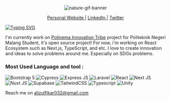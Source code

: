 <p align="center">
<img src="https://user-images.githubusercontent.com/62384197/216797032-12320167-65e8-40d1-985f-e5cdea790890.gif" alt="nature-gif-banner" />
</p>

<p align="center">
  <a href="https://www.alizul01.my.id"> Personal Website </a> | 
  <a href="https://www.linkedin.com/in/alizulfikar"> LinkedIn </a> |
  <a href="https://www.twitter.com/panggilajazul"> Twitter </a>
</p>

<a href="https://git.io/typing-svg"> <img src="https://readme-typing-svg.demolab.com?font=Inter&weight=600&pause=1000&color=D4E7F7&width=435&lines=Hi+there%2C+I'm+Ali+Zulfikar!" alt="Typing SVG" /></a>

I'm currently work on [Polinema Innovation Tribe](https://github.com/alizul01/polinema-innovation-tribe) project for Politeknik Negeri Malang Student, it's open source project! For now, i'm working on React Ecosystem such as Next.js, TypeScript, and etc. I love to create innovation and ideas to solve problems around me. Especially on SDGs problems.

### Most Used Language and tool : <br>
![Bootstrap 5](https://img.shields.io/badge/Bootstrap-563D7C?style=for-the-badge&logo=bootstrap&logoColor=white)
![Cypress](https://img.shields.io/badge/Cypress-17202C?style=for-the-badge&logo=cypress&logoColor=white)
![Express JS](https://img.shields.io/badge/Express.js-000000?style=for-the-badge&logo=express&logoColor=white)
![Laravel](https://img.shields.io/badge/Laravel-FF2D20?style=for-the-badge&logo=laravel&logoColor=white)
![React](https://img.shields.io/badge/React-20232A?style=for-the-badge&logo=react&logoColor=61DAFB)
![Next JS](https://img.shields.io/badge/next.js-000000?style=for-the-badge&logo=nextdotjs&logoColor=white)
![Nuxt JS](https://img.shields.io/badge/nuxt.js-00C58E?style=for-the-badge&logo=nuxtdotjs&logoColor=white)
![Supabase](https://img.shields.io/badge/Supabase-181818?style=for-the-badge&logo=supabase&logoColor=white)
![TailwindCSS](https://img.shields.io/badge/Tailwind_CSS-38B2AC?style=for-the-badge&logo=tailwind-css&logoColor=white)
![Typescript](https://img.shields.io/badge/TypeScript-007ACC?style=for-the-badge&logo=typescript&logoColor=white)
![Unity](https://img.shields.io/badge/Unity-100000?style=for-the-badge&logo=unity&logoColor=white)

Reach me on alizulfikar032@gmail.com

<!---
alizul01/alizul01 is a ✨ special ✨ repository because its `README.md` (this file) appears on your GitHub profile.
You can click the Preview link to take a look at your changes.
--->
